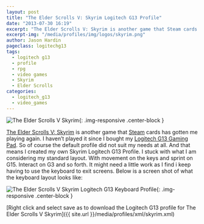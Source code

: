 ```yaml
---
layout: post
title: "The Elder Scrolls V: Skyrim Logitech G13 Profile"
date: "2013-07-30 16:19"
excerpt: "The Elder Scrolls V: Skyrim is another game that Steam cards has gotten me playing again. I haven’t played it since I bought my Logitech G13 Gaming Pad. So of course the default profile did not suit my needs at all."
excerpt-img: "/media/profiles/img/logos/skyrim.png"
author: Jason Hardin
pageclass: logitechg13
tags:
  - logitech g13
  - profile
  - rpg
  - video games
  - Skyrim
  - Elder Scrolls
categories:
  - logitech_g13
  - video_games
---
```

![The Elder Scrolls V Skyrim]({{site.url}}/media/profiles/img/logos/skyrim.png){: .img-responsive  .center-block }

[The Elder Scrolls V: Skyrim](http://www.elderscrolls.com/skyrim) is another game that [Steam](http://store.steampowered.com/) cards has gotten me playing again. I haven’t played it since I bought my [Logitech G13 Gaming Pad](http://gaming.logitech.com/en-us/product/g13-advanced-gameboard). So of course the default profile did not suit my needs at all. And that means I created my own Skyrim Logitech G13 Profile. I stuck with what I am considering my standard layout. With movement on the keys and sprint on G15. Interact on G3 and so forth. It might need a little work as I find i keep having to use the keyboard to exit screens. Below is a screen shot of what the keyboard layout looks like:

![The Elder Scrolls V Skyrim Logitech G13 Keyboard Profile]({{site.url}}/media/profiles/img/skyrim_keyboard_layout.png){: .img-responsive  .center-block }

[Right click and select save as to download the Logitech G13 profile for The Elder Scrolls V Skyrim]({{ site.url }}/media/profiles/xml/skyrim.xml)
